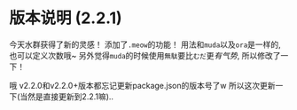 # 版本说明 (2.2.1)

今天水群获得了新的灵感！
添加了`.meow`的功能！
用法和`muda`以及`ora`是一样的, 也可以定义次数哦~
另外觉得`muda`的时候使用`無駄`要比`むだ`更*有气势*, 所以修改了一下！

哦 v2.2.0和v2.2.0+版本都忘记更新package.json的版本号了w
所以这次更新一下(当然是直接更新到2.2.1嘛)..
